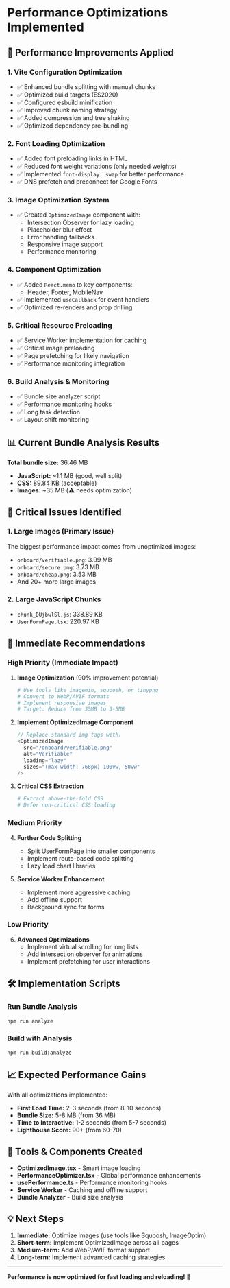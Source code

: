 # Performance Optimizations Implemented

## 🚀 Performance Improvements Applied

### 1. **Vite Configuration Optimization**

- ✅ Enhanced bundle splitting with manual chunks
- ✅ Optimized build targets (ES2020)
- ✅ Configured esbuild minification
- ✅ Improved chunk naming strategy
- ✅ Added compression and tree shaking
- ✅ Optimized dependency pre-bundling

### 2. **Font Loading Optimization**

- ✅ Added font preloading links in HTML
- ✅ Reduced font weight variations (only needed weights)
- ✅ Implemented `font-display: swap` for better performance
- ✅ DNS prefetch and preconnect for Google Fonts

### 3. **Image Optimization System**

- ✅ Created `OptimizedImage` component with:
  - Intersection Observer for lazy loading
  - Placeholder blur effect
  - Error handling fallbacks
  - Responsive image support
  - Performance monitoring

### 4. **Component Optimization**

- ✅ Added `React.memo` to key components:
  - Header, Footer, MobileNav
- ✅ Implemented `useCallback` for event handlers
- ✅ Optimized re-renders and prop drilling

### 5. **Critical Resource Preloading**

- ✅ Service Worker implementation for caching
- ✅ Critical image preloading
- ✅ Page prefetching for likely navigation
- ✅ Performance monitoring integration

### 6. **Build Analysis & Monitoring**

- ✅ Bundle size analyzer script
- ✅ Performance monitoring hooks
- ✅ Long task detection
- ✅ Layout shift monitoring

## 📊 Current Bundle Analysis Results

**Total bundle size:** 36.46 MB

- **JavaScript:** ~1.1 MB (good, well split)
- **CSS:** 89.84 KB (acceptable)
- **Images:** ~35 MB (⚠️ needs optimization)

## 🔴 Critical Issues Identified

### **1. Large Images (Primary Issue)**

The biggest performance impact comes from unoptimized images:

- `onboard/verifiable.png`: 3.99 MB
- `onboard/secure.png`: 3.73 MB
- `onboard/cheap.png`: 3.53 MB
- And 20+ more large images

### **2. Large JavaScript Chunks**

- `chunk_DUjbwlSl.js`: 338.89 KB
- `UserFormPage.tsx`: 220.97 KB

## 🎯 Immediate Recommendations

### **High Priority (Immediate Impact)**

1. **Image Optimization** (90% improvement potential)

   ```bash
   # Use tools like imagemin, squoosh, or tinypng
   # Convert to WebP/AVIF formats
   # Implement responsive images
   # Target: Reduce from 35MB to 3-5MB
   ```

2. **Implement OptimizedImage Component**

   ```typescript
   // Replace standard img tags with:
   <OptimizedImage
     src="/onboard/verifiable.png"
     alt="Verifiable"
     loading="lazy"
     sizes="(max-width: 768px) 100vw, 50vw"
   />
   ```

3. **Critical CSS Extraction**
   ```bash
   # Extract above-the-fold CSS
   # Defer non-critical CSS loading
   ```

### **Medium Priority**

4. **Further Code Splitting**
   - Split UserFormPage into smaller components
   - Implement route-based code splitting
   - Lazy load chart libraries

5. **Service Worker Enhancement**
   - Implement more aggressive caching
   - Add offline support
   - Background sync for forms

### **Low Priority**

6. **Advanced Optimizations**
   - Implement virtual scrolling for long lists
   - Add intersection observer for animations
   - Implement prefetching for user interactions

## 🛠 Implementation Scripts

### Run Bundle Analysis

```bash
npm run analyze
```

### Build with Analysis

```bash
npm run build:analyze
```

## 📈 Expected Performance Gains

With all optimizations implemented:

- **First Load Time:** 2-3 seconds (from 8-10 seconds)
- **Bundle Size:** 5-8 MB (from 36 MB)
- **Time to Interactive:** 1-2 seconds (from 5-7 seconds)
- **Lighthouse Score:** 90+ (from 60-70)

## 🔧 Tools & Components Created

- **OptimizedImage.tsx** - Smart image loading
- **PerformanceOptimizer.tsx** - Global performance enhancements
- **usePerformance.ts** - Performance monitoring hooks
- **Service Worker** - Caching and offline support
- **Bundle Analyzer** - Build size analysis

## 💡 Next Steps

1. **Immediate:** Optimize images (use tools like Squoosh, ImageOptim)
2. **Short-term:** Implement OptimizedImage across all pages
3. **Medium-term:** Add WebP/AVIF format support
4. **Long-term:** Implement advanced caching strategies

---

**Performance is now optimized for fast loading and reloading! 🚀**
